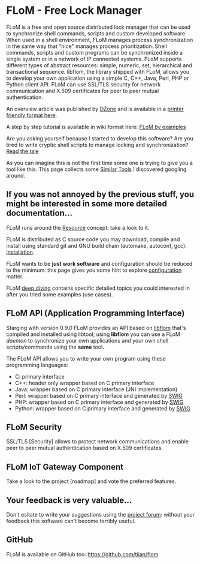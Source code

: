 # FLoM - Free Lock Manager

FLoM is a free and open source distributed lock manager that can be used to synchronize shell commands, scripts and custom developed software.
When used in a shell environment, FLoM manages process synchronization in the same way that "nice" manages process prioritization.
Shell commands, scripts and custom programs can be synchronized inside a single system or in a network of IP connected systems. FLoM supports different types of abstract resources: simple, numeric, set, hierarchical and transactional sequence.
libflom, the library shipped with FLoM, allows you to develop your own application using a simple C, C++, Java, Perl, PHP or Python client API.
FLoM can use SSL/TLS security for network communication and X.509 certificates for peer to peer mutual authentication.

An overview article was published by [DZone](https://dzone.com/articles/flom-the-free-lock-manager) and is available in a [printer friendly format here](FLoM_overview.pdf).

A step by step tutorial is available in wiki format here: [FLoM by examples](FLoM_by_examples/FLoM_by_examples.md)

Are you asking yourself because I started to develop this software? Are you tired to write cryptic shell scripts to manage locking and synchronization? [Read the tale](Read_the_Tale.md)

As you can imagine this is not the first time some one is trying to give you a tool like this. This page collects some [Similar Tools](Similar_Tools.md) I discovered googling around.

## If you was not annoyed by the previous stuff, you might be interested in some more detailed documentation...

FLoM runs around the [Resource](Resource.md) concept: take a look to it.

FLoM is distributed as C source code you may download, compile and install using standard git and GNU build chain (automake, autoconf, gcc): [installation](Installation.md).

FLoM wants to be **just work software** and configuration should be reduced to the minimum: this page gives you some hint to explore [configuration](Configuration.md) matter.

FLoM [deep diving](Deep_Diving/Deep_Diving.md) contains specific detailed topics you could interested in after you tried some examples (use cases).

## FLoM API (Application Programming Interface)
Starging with version 0.9.0 FLoM provides an API based on [libflom](libflom/libflom.md) that's compiled and installed using libtool; using **libflom** you can use a FLoM *daemon* to synchronize your own applications and your own shell scripts/commands using the **same** tool.

The FLoM API allows you to write your own program using these programming languages:

* C: primary interface
* C++: header only wrapper based on C primary interface
* Java: wrapper based on C primary interface (JNI implementation)
* Perl: wrapper based on C primary interface and generated by [SWIG](http://www.swig.org/)
* PHP: wrapper based on C primary interface and generated by [SWIG](http://www.swig.org/)
* Python: wrapper based on C primary interface and generated by [SWIG](http://www.swig.org/)

## FLoM Security
SSL/TLS [Security] allows to protect network communications and enable peer to peer mutual authentication based on X.509 certificates.

## FLoM IoT Gateway Component
Take a look to the project [roadmap] and vote the preferred features.

## Your feedback is very valuable...
Don't esitate to write your suggestions using the [project forum](http://sourceforge.net/p/flom/discussion/): without your feedback this software can't become terribly useful.

## GitHub
FLoM is available on GitHub too: https://github.com/tiian/flom
